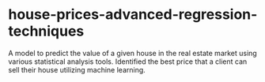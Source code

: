 # house-prices-advanced-regression-techniques
A model to predict the value of a given house in the  real estate market using various statistical analysis tools. Identified the best price that a client can sell their house utilizing machine learning.
